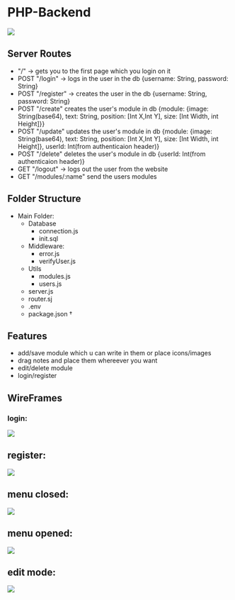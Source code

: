 # PHP-Backend
![](https://i.imgur.com/y7czOMX.png)
## Server Routes
 - "/" -> gets you to the first page which you login on it
 - POST "/login" -> logs in the user in the db {username: String, password: String}
 - POST "/register" -> creates the user in the db {username: String, password: String}
 - POST "/create" creates the user's module in db {module: {image: String(base64), text: String, position: [Int X,Int Y], size: [Int Width, int Height]}}
 - POST "/update" updates the user's module in db {module: {image: String(base64), text: String, position: [Int X,Int Y], size: [Int Width, int Height]}, userId: Int(from authenticaion header)}
 - POST "/delete" deletes the user's module in db {userId: Int(from authenticaion header)}
 - GET "/logout" -> logs out the user from the website
 - GET "/modules/:name" send the users modules

## Folder Structure
- Main Folder:
    - Database
        - connection.js 
        - init.sql
    - Middleware:
        - error.js
        - verifyUser.js
    - Utils
        - modules.js
        - users.js
    - server.js
    - router.sj
    - .env
    - package.json †

## Features
- add/save module which u can write in them or place icons/images
- drag notes and place them whereever you want
- edit/delete module
- login/register

## WireFrames
### login:
![](https://i.imgur.com/ha7VZez.png)

## register:
![](https://i.imgur.com/6QjDhyW.png)

## menu closed:
![](https://i.imgur.com/jRvloF3.png)

## menu opened:
![](https://i.imgur.com/be4QR80.png)

## edit mode:
![](https://i.imgur.com/hkwYBRR.png)





